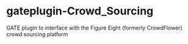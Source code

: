 # gateplugin-Crowd_Sourcing
GATE plugin to interface with the Figure Eight (formerly CrowdFlower) crowd sourcing platform
